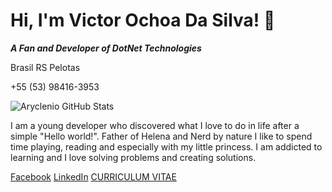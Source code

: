 # Hi, I'm Victor Ochoa Da Silva! 👋

***A Fan and Developer of DotNet Technologies***

Brasil RS Pelotas

+55 (53) 98416-3953

![Aryclenio GitHub Stats](https://github-readme-stats.vercel.app/api?username=victor-ochoa&show_icons=true)

I am a young developer who discovered what I love to do in life after a simple "Hello world!". Father of Helena and Nerd by nature I like to spend time playing, reading and especially with my little princess. I am addicted to learning and I love solving problems and creating solutions.


[Facebook](https://www.facebook.com/Victor.MajinBu/) [LinkedIn](https://www.linkedin.com/in/victor-ochoa-da-silva/) [CURRICULUM VITAE](https://github.com/Victor-Ochoa/Victor-Ochoa/blob/master/CURRICULUM_VITAE.md)
